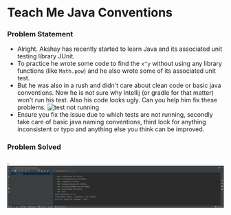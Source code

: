 # Teach Me Java Conventions

### Problem Statement
- Alright. Akshay has recently started to learn Java and its associated unit testing library JUnit. 
- To practice he wrote some code to find the `x^y` without using any library functions (like `Math.pow`) and he also wrote some of its associated unit test. 
- But he was also in a rush and didn't care about clean code or basic java conventions. Now he is not sure why Intellij (or gradle for that matter) won't run his test. Also his code looks ugly. Can you help him fix these problems. 
      ![test not running](testsnotrunning.png)
- Ensure you fix the issue due to which tests are not running, secondly take care of basic java naming conventions, third look for anything inconsistent or typo and anything else you think can be improved. 

### Problem Solved
.
      ![test running](testrunning.png)

